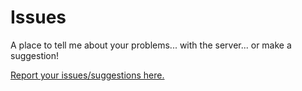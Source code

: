 # Issues
A place to tell me about your problems... with the server... or make a suggestion!

[Report your issues/suggestions here.](https://github.com/EarthPol/EPMCIssues/issues)
